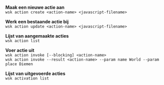 **Maak een nieuwe actie aan**  
`wsk action create <action-name> <javascript-filename>`  

**Werk een bestaande actie bij**  
`wsk action update <action-name> <javascript-filename>`  

**Lijst van aangemaakte acties**  
`wsk action list`

**Voer actie uit**  
`wsk action invoke [--blocking] <action-name>`  
`wsk action invoke --result <action-name> --param name World --param place Diemen`  

**Lijst van uitgevoerde acties**  
`wsk activation list`
